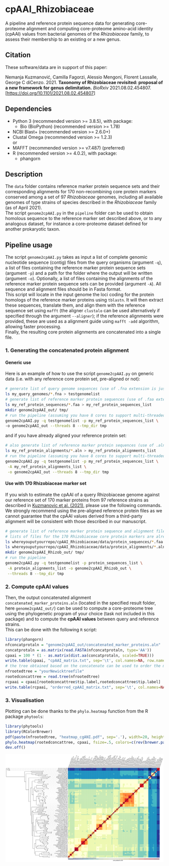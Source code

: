 # cpAAI_Rhizobiaceae
A pipeline and reference protein sequence data for generating core-proteome alignment and computing core-proteome amino-acid identity (cpAAI) values from bacterial genomes of the *Rhizobiaceae* family, to assess their membership to an existing or a new genus.

## Citation
These software/data are in support of this paper:

Nemanja Kuzmanović, Camilla Fagorzi, Alessio Mengoni, Florent Lassalle, George C diCenzo. 2021. **Taxonomy of Rhizobiaceae revisited: proposal of a new framework for genus delimitation.** *BioRxiv* 2021.08.02.454807.
[https://doi.org/10.1101/2021.08.02.454807]

## Dependencies
- Python 3 (recommended version >= 3.8.5), with package:
	- Bio (BioPython) (recommended version >= 1.78)
- NCBI Blast+ (recommended version >= 2.6.0+)
- Clustal Omega (recommended version >= 1.2.3)  
  or
- MAFFT (recommended version >= v7.487) (preferred)
- R (recommended version >= 4.0.2), with package:
	- phangorn

## Description
The `data` folder contains reference marker protein sequence sets and their corresponding alignments for 170 non-recombining core protein markers conserved among a set of 97 *Rhizobiaceae* genomes, including all available genomes of type strains of species described in the *Rhizobiaceae* family (as of April 2021).  
The script `genome2cpAAI.py` in the `pipeline` folder can be used to obtain homolous sequence to the reference marker set described above, or to any analogous dataset, for instance a core-proteome dataset defined for another prokaryotic taxon.

## Pipeline usage
The script `genome2cpAAI.py` takes as input a list of complete genomic nucleotide sequence (contig) files from the query organisms (argument `-q`), a list of files containing the reference marker protein sequence sets (argument `-p`) and a path for the folder where the output will be written (argument `-o`). Optionally, a list of files containing the alignments of the reference marker protein sequence sets can be provided (argument `-A`). All sequence and alignment files should be in Fasta format.  
This script will locate in the input genome the loci coding for the protein homologs of the reference marker proteins using `tblastn`. It will then extract these sequences, translate them, and align them with the reference sequence set using `mafft` (the aligner `clustalo` can be used alternatively if specified through the argument `--aligner`); if the reference alignments were provided, these are used as a alignment guide using `mafft -add` algorithm, allowing faster processing.  
Finally, the resulting core protein alignments are concatenated into a single file.

### 1. Generating the concatenated protein alignment

#### Generic use
Here is an example of how to use the script `genome2cpAAI.py` on generic data (i.e. with any reference core protein set, pre-aligned or not):

```sh
# generate list of query genome sequences (use of .fna extension is just indicative here, any nucleotde fasta file will do)
ls my_query_genomes/*.fna > testgenomelist
# generate list of reference marker protein sequences (use of .faa extension is just indicative here, any protein fasta file will do)
ls my_ref_protein_sequences/*.faa > my_ref_protein_sequences_list
mkdir genome2cpAAI_out/ tmp/
# run the pipeline (assuming you have 8 cores to support multi-threaded computation)
genome2cpAAI.py -q testgenomelist -p my_ref_protein_sequences_list \
-o genome2cpAAI_out --threads 8 --tmp_dir tmp
```

and if you have already aligned your reference protein set:
```sh
# also generate list of reference marker protein sequences (use of .aln extension is just indicative here, any aligned protein fasta file will do)
ls my_ref_protein_alignments/*.aln > my_ref_protein_alignments_list
# run the pipeline (assuming you have 8 cores to support multi-threaded computation)
genome2cpAAI.py -q testgenomelist -p my_ref_protein_sequences_list \
 -A my_ref_protein_alignments_list \
 -o genome2cpAAI_out --threads 8 --tmp_dir tmp
```

#### Use with 170 Rhizobiaceae marker set
If you wish to estimate the cpAAI of a query Rhizobiaceae genome against our reference set of 170 marker proteins from 97 reference strains as described in [Kuzmanovic et al. (2021)](https://doi.org/10.1101/2021.08.02.454807), please use the following commands.  
We strongly recommend using the pre-aligned reference protein files as we cannot guarantee that the cpAAI values derived from a third-party alignment will be consistent with those described in our manuscript.

```sh
# generate list of reference marker protein sequence and alignment files
# lists of files for the 170 Rhizobiaceae core protein markers are already available in data/
ls whereyouputyourrepo/cpAAI_Rhizobiaceae/data/protein_sequences/*.faa > protein_sequences_list
ls whereyouputyourrepo/cpAAI_Rhizobiaceae/data/protein_alignments/*.aln > protein_alignments_list
mkdir genome2cpAAI_Rhizob_out/ tmp/
# run the pipeline
genome2cpAAI.py -q testgenomelist -p protein_sequences_list \
 -A protein_alignments_list -o genome2cpAAI_Rhizob_out \
 --threads 8 --tmp_dir tmp
```
### 2. Compute cpAAI values

Then, the output concatenated alignment `concatenated_marker_proteins.aln` (located in the specified result folder, here `genome2cpAAI_out/`) can be used to compute a core-proteome tree using the phylogenetic program of your choice (task not included in this package) and to compute the **cpAAI values** between query and reference strains.  
This can be done with the following `R` script:
```R
library(phangorn)
nfconcatprotaln = "genome2cpAAI_out/concatenated_marker_proteins.aln"
concatprotaln = as.matrix(read.FASTA(nfconcatprotaln, type='AA'))
cpaai = 100 * (1 - as.matrix(dist.aa(concatprotaln, scaled=TRUE)))
write.table(cpaai, "cpAAI_matrix.txt", sep='\t', col.names=NA, row.names=T)
# the tree obtained based on the concatenate can be used to order the matrix
nfrootedtree = "yourNewicktreefile"
rootedconcattree = read.tree(nfrootedtree)
rcpaai = cpaai[rootedconcattree$tip.label,rootedconcattree$tip.label]
write.table(rcpaai, "orderred_cpAAI_matrix.txt", sep='\t', col.names=NA, row.names=T)
```
### 3. Visualisation

Plotting can be done thanks to the `phylo.heatmap` function from the R package `phytools`:
```R
library(phytools)
library(RColorBrewer)
pdf(paste(nfrootedtree, "heatmap_cgANI.pdf", sep='.'), width=20, height=14)
phylo.heatmap(rootedconcattree, cpaai, fsize=.5, colors=c(rev(brewer.pal(8, 'YlGnBu')), brewer.pal(9, 'YlOrRd')))
dev.off()
```
![cpaaiplot]

[cpaaiplot]:fig/cpAAI_heatmap-vs-coregenometree.svg